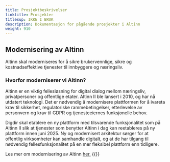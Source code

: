 ```yaml
---
title: Prosjektbeskrivelser
linktitle: Prosjekter 
titlesup: IKKE I BRUK
description: Dokumentasjon for pågående prosjekter i Altinn
weight: 910
---
```


## Modernisering av Altinn
Altinn skal moderniseres for å sikre brukervennlige, sikre og kostnadseffektive tjenester til innbyggere og næringsliv.
### Hvorfor moderniserer vi Altinn?
Altinn er en viktig fellesløsning for digital dialog mellom næringsliv, privatpersoner og offentlige etater. Altinn II ble lansert i 2010, og har nå utdatert teknologi. Det er nødvendig å modernisere plattformen for å ivareta krav til sikkerhet, regulatoriske rammebetingelser, etterlevelse av personvern og krav til GDPR og tjenesteeiernes funksjonelle behov.

Digdir skal etablere en ny plattform med tilsvarende funksjonalitet som på Altinn II slik at tjenester som benytter Altinn i dag kan reetableres på ny plattform innen juni 2025. Ny og modernisert arkitektur sørger for at offentlig virksomheter kan samhandle digitalt, og at de har tilgang til nødvendig fellesfunksjonalitet på en mer fleksibel plattform enn tidligere.

Les mer om modernisering av Altinn [her.](https://samarbeid.digdir.no/eformidling/modernisering-av-altinn/1799)
{{<children description="true" />}}
